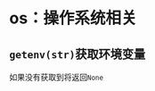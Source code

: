 # os：操作系统相关
<p id="vGRc4dcNovx4U7vjLeDZJB">

## `getenv(str)`获取环境变量

</p>

<p id="uBigjJx5tDZq5KEAvrv8QX">

如果没有获取到将返回`None`

</p>

<p id="vpyU8nqQSdiSwh1k3fhRee">



</p>
